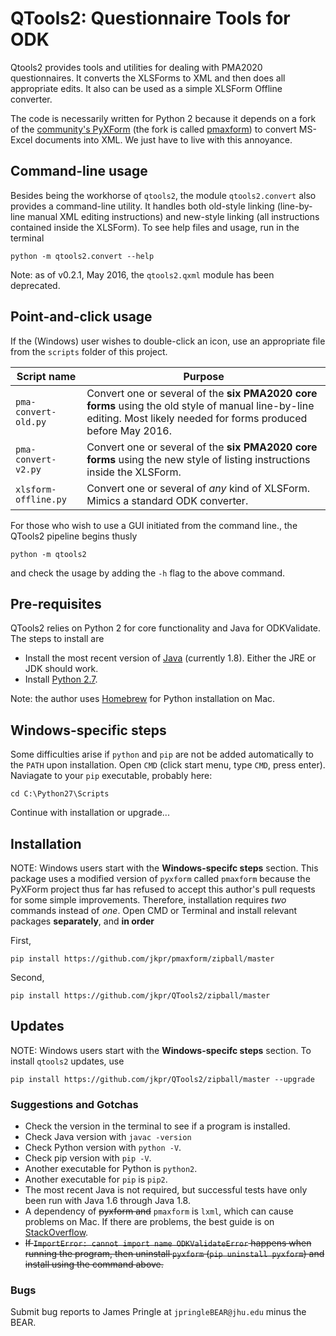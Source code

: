 # QTools2: Questionnaire Tools for ODK

Qtools2 provides tools and utilities for dealing with PMA2020 questionnaires. It converts the XLSForms to XML and then does all appropriate edits. It also can be used as a simple XLSForm Offline converter.

The code is necessarily written for Python 2 because it depends on a fork of the [community's PyXForm][1a] (the fork is called [pmaxform][1b]) to convert MS-Excel documents into XML. We just have to live with this annoyance.

[1a]: https://github.com/XLSForm/pyxform
[1b]: https://github.com/jkpr/pmaxform

## Command-line usage

Besides being the workhorse of `qtools2`, the module `qtools2.convert` also provides a command-line utility. It handles both old-style linking (line-by-line manual XML editing instructions) and new-style linking (all instructions contained inside the XLSForm). To see help files and usage, run in the terminal

```
python -m qtools2.convert --help
```

Note: as of v0.2.1, May 2016, the `qtools2.qxml` module has been deprecated.

## Point-and-click usage

If the (Windows) user wishes to double-click an icon, use an appropriate file from the `scripts` folder of this project.

| Script name | Purpose |
| ----------- | ------- |
| `pma-convert-old.py` | Convert one or several of the **six PMA2020 core forms** using the old style of manual line-by-line editing. Most likely needed for forms produced before May 2016. |
| `pma-convert-v2.py`  | Convert one or several of the **six PMA2020 core forms** using the new style of listing instructions inside the XLSForm. |
| `xlsform-offline.py` | Convert one or several of *any* kind of XLSForm. Mimics a standard ODK converter. |

For those who wish to use a GUI initiated from the command line., the QTools2 pipeline begins thusly

```
python -m qtools2
```

and check the usage by adding the `-h` flag to the above command.

## Pre-requisites

QTools2 relies on Python 2 for core functionality and Java for ODKValidate. The steps to install are

* Install the most recent version of [Java][2] (currently 1.8). Either the JRE or JDK should work.
* Install [Python 2.7][3]. 

Note: the author uses [Homebrew][4] for Python installation on Mac.

[2]: http://www.oracle.com/technetwork/java/javase/downloads/index.html
[3]: http://www.python.org/downloads/
[4]: http://brew.sh/

## Windows-specific steps 

Some difficulties arise if `python` and `pip` are not be added automatically to the `PATH` upon installation. Open `CMD` (click start menu, type `CMD`, press enter). Naviagate to your `pip` executable, probably here:

```
cd C:\Python27\Scripts
```

Continue with installation or upgrade...

## Installation 

NOTE: Windows users start with the **Windows-specifc steps** section. This package uses a modified version of `pyxform` called `pmaxform` because the PyXForm project thus far has refused to accept this author's pull requests for some simple improvements. Therefore, installation requires *two* commands instead of *one*. Open CMD or Terminal and install relevant packages **separately**, and **in order**

First,
```
pip install https://github.com/jkpr/pmaxform/zipball/master
```
Second,
```
pip install https://github.com/jkpr/QTools2/zipball/master
```

## Updates

NOTE: Windows users start with the **Windows-specifc steps** section. To install `qtools2` updates, use

```
pip install https://github.com/jkpr/QTools2/zipball/master --upgrade
```


### Suggestions and Gotchas

- Check the version in the terminal to see if a program is installed.
- Check Java version with `javac -version`
- Check Python version with `python -V`.
- Check pip version with `pip -V`.
- Another executable for Python is `python2`.
- Another executable for `pip` is `pip2`.
- The most recent Java is not required, but successful tests have only been run with Java 1.6 through Java 1.8.
- A dependency of ~~pyxform and~~ `pmaxform` is `lxml`, which can cause problems on Mac. If there are problems, the best guide is on [StackOverflow][5].
- ~~If `ImportError: cannot import name ODKValidateError` happens when running the program, then uninstall `pyxform` (`pip uninstall pyxform`) and install using the command above.~~

[5]: http://stackoverflow.com/questions/19548011/cannot-install-lxml-on-mac-os-x-10-9

### Bugs

Submit bug reports to James Pringle at `jpringleBEAR@jhu.edu` minus the BEAR.
